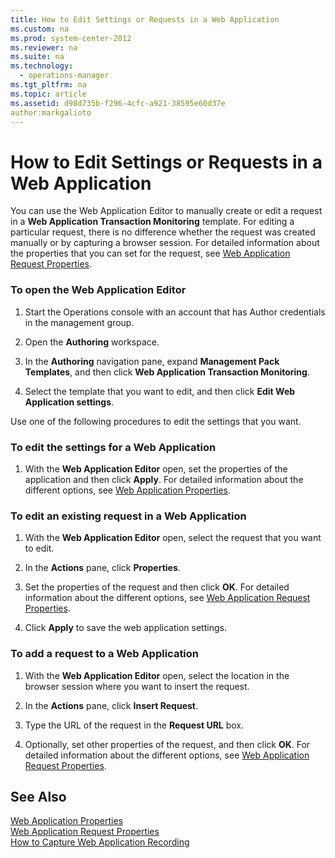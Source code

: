```yaml
---
title: How to Edit Settings or Requests in a Web Application
ms.custom: na
ms.prod: system-center-2012
ms.reviewer: na
ms.suite: na
ms.technology: 
  - operations-manager
ms.tgt_pltfrm: na
ms.topic: article
ms.assetid: d98d735b-f296-4cfc-a921-38595e60d37e
author:markgalioto
---
```

# How to Edit Settings or Requests in a Web Application
You can use the Web Application Editor to manually create or edit a request in a **Web Application Transaction Monitoring** template. For editing a particular request, there is no difference whether the request was created manually or by capturing a browser session. For detailed information about the properties that you can set for the request, see [Web Application Request Properties](../../om/manage/Web-Application-Request-Properties.md).  
  
### To open the Web Application Editor  
  
1.  Start the Operations console with an account that has Author credentials in the management group.  
  
2.  Open the **Authoring** workspace.  
  
3.  In the **Authoring** navigation pane, expand **Management Pack Templates**, and then click **Web Application Transaction Monitoring**.  
  
4.  Select the template that you want to edit, and then click **Edit Web Application settings**.  
  
Use one of the following procedures to edit the settings that you want.  
  
### To edit the settings for a Web Application  
  
1.  With the **Web Application Editor** open, set the properties of the application and then click **Apply**. For detailed information about the different options, see [Web Application Properties](../../om/manage/Web-Application-Properties.md).  
  
### To edit an existing request in a Web Application  
  
1.  With the **Web Application Editor** open, select the request that you want to edit.  
  
2.  In the **Actions** pane, click **Properties**.  
  
3.  Set the properties of the request and then click **OK**. For detailed information about the different options, see [Web Application Request Properties](../../om/manage/Web-Application-Request-Properties.md).  
  
4.  Click **Apply** to save the web application settings.  
  
### To add a request to a Web Application  
  
1.  With the **Web Application Editor** open, select the location in the browser session where you want to insert the request.  
  
2.  In the **Actions** pane, click **Insert Request**.  
  
3.  Type the URL of the request in the **Request URL** box.  
  
4.  Optionally, set other properties of the request, and then click **OK**. For detailed information about the different options, see [Web Application Request Properties](../../om/manage/Web-Application-Request-Properties.md).  
  
## See Also  
[Web Application Properties](../../om/manage/Web-Application-Properties.md)  
[Web Application Request Properties](../../om/manage/Web-Application-Request-Properties.md)  
[How to Capture Web Application Recording](../../om/manage/How-to-Capture-Web-Application-Recording.md)  
  
